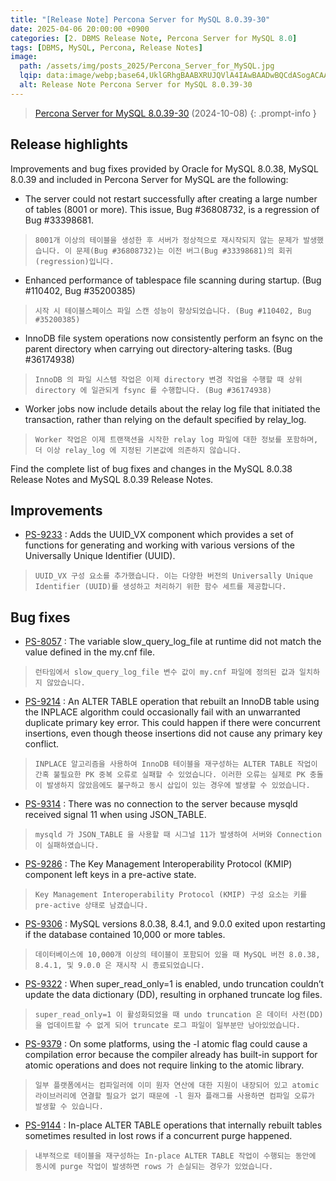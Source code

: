 ```yaml
---
title: "[Release Note] Percona Server for MySQL 8.0.39-30"
date: 2025-04-06 20:00:00 +0900
categories: [2. DBMS Release Note, Percona Server for MySQL 8.0]
tags: [DBMS, MySQL, Percona, Release Notes]
image:
  path: /assets/img/posts_2025/Percona_Server_for_MySQL.jpg
  lqip: data:image/webp;base64,UklGRhgBAABXRUJQVlA4IAwBAADwBQCdASogACAAPm0qkUYkIiGhMBgMAIANiUAWI3JzUBM1EetKtOpv62bapqVOiP9xek71uFiocAD++g+Bbg7nDaAbZO/dwsyF8NgAs+2QcaWV9mx11MqNK6eF8kwAfxdffojwIH+LfFvi28emn3JH+nye9f1M39h+Oe+qSCH1rWZsL3QgMQVXpLiw+EIQSy8ENzwkdqoWthmM5rSrXeMgSnbgi797H0Dw96NCPHQT4POhbVOrWr05dcFYG
  alt: Release Note Percona Server for MySQL 8.0.39-30
---
```


> <a href="https://docs.percona.com/percona-server/8.0/release-notes/8.0.39-30.html" target="_blank">Percona Server for MySQL 8.0.39-30</a> (2024-10-08)
{: .prompt-info }

## Release highlights
Improvements and bug fixes provided by Oracle for MySQL 8.0.38, MySQL 8.0.39 and included in Percona Server for MySQL are the following:

- The server could not restart successfully after creating a large number of tables (8001 or more). This issue, Bug #36808732, is a regression of Bug #33398681.
> `8001개 이상의 테이블을 생성한 후 서버가 정상적으로 재시작되지 않는 문제가 발생했습니다. 이 문제(Bug #36808732)는 이전 버그(Bug #33398681)의 회귀(regression)입니다.`

- Enhanced performance of tablespace file scanning during startup. (Bug #110402, Bug #35200385)
> `시작 시 테이블스페이스 파일 스캔 성능이 향상되었습니다. (Bug #110402, Bug #35200385)`

- InnoDB file system operations now consistently perform an fsync on the parent directory when carrying out directory-altering tasks. (Bug #36174938)
> `InnoDB 의 파일 시스템 작업은 이제 directory 변경 작업을 수행할 때 상위 directory 에 일관되게 fsync 를 수행합니다. (Bug #36174938)`

- Worker jobs now include details about the relay log file that initiated the transaction, rather than relying on the default specified by relay_log.
> `Worker 작업은 이제 트랜잭션을 시작한 relay log 파일에 대한 정보를 포함하며, 더 이상 relay_log 에 지정된 기본값에 의존하지 않습니다.`

Find the complete list of bug fixes and changes in the MySQL 8.0.38 Release Notes and MySQL 8.0.39 Release Notes.

## Improvements

- <a href="https://perconadev.atlassian.net/browse/PS-9233" target="_blank">PS-9233</a> : Adds the UUID_VX component which provides a set of functions for generating and working with various versions of the Universally Unique Identifier (UUID).
> `UUID_VX 구성 요소를 추가했습니다. 이는 다양한 버전의 Universally Unique Identifier (UUID)를 생성하고 처리하기 위한 함수 세트를 제공합니다.`

## Bug fixes

- <a href="https://perconadev.atlassian.net/browse/PS-8057" target="_blank">PS-8057</a> : The variable slow_query_log_file at runtime did not match the value defined in the my.cnf file.
> `런타임에서 slow_query_log_file 변수 값이 my.cnf 파일에 정의된 값과 일치하지 않았습니다.`


- <a href="https://perconadev.atlassian.net/browse/PS-9214" target="_blank">PS-9214</a> : An ALTER TABLE operation that rebuilt an InnoDB table using the INPLACE algorithm could occasionally fail with an unwarranted duplicate primary key error. This could happen if there were concurrent insertions, even though theose insertions did not cause any primary key conflict.
> `INPLACE 알고리즘을 사용하여 InnoDB 테이블을 재구성하는 ALTER TABLE 작업이 간혹 불필요한 PK 중복 오류로 실패할 수 있었습니다. 이러한 오류는 실제로 PK 충돌이 발생하지 않았음에도 불구하고 동시 삽입이 있는 경우에 발생할 수 있었습니다.`


- <a href="https://perconadev.atlassian.net/browse/PS-9314" target="_blank">PS-9314</a> : There was no connection to the server because mysqld received signal 11 when using JSON_TABLE.
> `mysqld 가 JSON_TABLE 을 사용할 때 시그널 11가 발생하여 서버와 Connection 이 실패하였습니다.`


- <a href="https://perconadev.atlassian.net/browse/PS-9286" target="_blank">PS-9286</a> : The Key Management Interoperability Protocol (KMIP) component left keys in a pre-active state.
> `Key Management Interoperability Protocol (KMIP) 구성 요소는 키를 pre-active 상태로 남겼습니다.`


- <a href="https://perconadev.atlassian.net/browse/PS-9306" target="_blank">PS-9306</a> : MySQL versions 8.0.38, 8.4.1, and 9.0.0 exited upon restarting if the database contained 10,000 or more tables.
> `데이터베이스에 10,000개 이상의 테이블이 포함되어 있을 때 MySQL 버전 8.0.38, 8.4.1, 및 9.0.0 은 재시작 시 종료되었습니다.`


- <a href="https://perconadev.atlassian.net/browse/PS-9322" target="_blank">PS-9322</a> : When super_read_only=1 is enabled, undo truncation couldn’t update the data dictionary (DD), resulting in orphaned truncate log files.
> `super_read_only=1 이 활성화되었을 때 undo truncation 은 데이터 사전(DD)을 업데이트할 수 없게 되어 truncate 로그 파일이 일부분만 남아있었습니다.`


- <a href="https://perconadev.atlassian.net/browse/PS-9379" target="_blank">PS-9379</a> : On some platforms, using the -l atomic flag could cause a compilation error because the compiler already has built-in support for atomic operations and does not require linking to the atomic library.
> `일부 플랫폼에서는 컴파일러에 이미 원자 연산에 대한 지원이 내장되어 있고 atomic 라이브러리에 연결할 필요가 없기 때문에 -l 원자 플래그를 사용하면 컴파일 오류가 발생할 수 있습니다.`


- <a href="https://perconadev.atlassian.net/browse/PS-9144" target="_blank">PS-9144</a> : In-place ALTER TABLE operations that internally rebuilt tables sometimes resulted in lost rows if a concurrent purge happened.
> `내부적으로 테이블을 재구성하는 In-place ALTER TABLE 작업이 수행되는 동안에 동시에 purge 작업이 발생하면 rows 가 손실되는 경우가 있었습니다.`